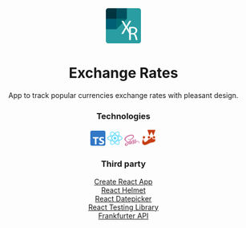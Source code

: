 <div align="center">
  <img alt="Exchange Rates logo" src="./assets/images/logo.svg" width="70">

  <h1>Exchange Rates</h1>
  <p>
    App to track popular currencies exchange rates with pleasant design.
  </p>

  <h3>Technologies</h3>
  <p>
    <img alt="Typescript logo" src="./assets/images/typescript.svg" width="30">
    <img alt="React logo" src="./assets/images/react.svg" width="30">
    <img alt="SASS logo" src="./assets/images/sass.svg" width="30">
    <img alt="Jest logo" src="./assets/images/jest.svg" width="30">
  </p>

  <h3>Third party</h3>
  <p>
    <a href="https://create-react-app.dev/">Create React App</a>
    <br>
    <a href="https://github.com/nfl/react-helmet">React Helmet</a>
    <br>
    <a href="https://reactdatepicker.com/">React Datepicker</a>
    <br>
    <a href="https://testing-library.com/">React Testing Library</a>
    <br>
    <a href="https://www.frankfurter.app">Frankfurter API</a>
  </p>
</div>
